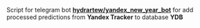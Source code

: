 Script for telegram bot [**hydrartew/yandex_new_year_bot**](https://github.com/hydrartew/yc_functions_predictions) for add processed predictions from **Yandex Tracker** to database **YDB**
